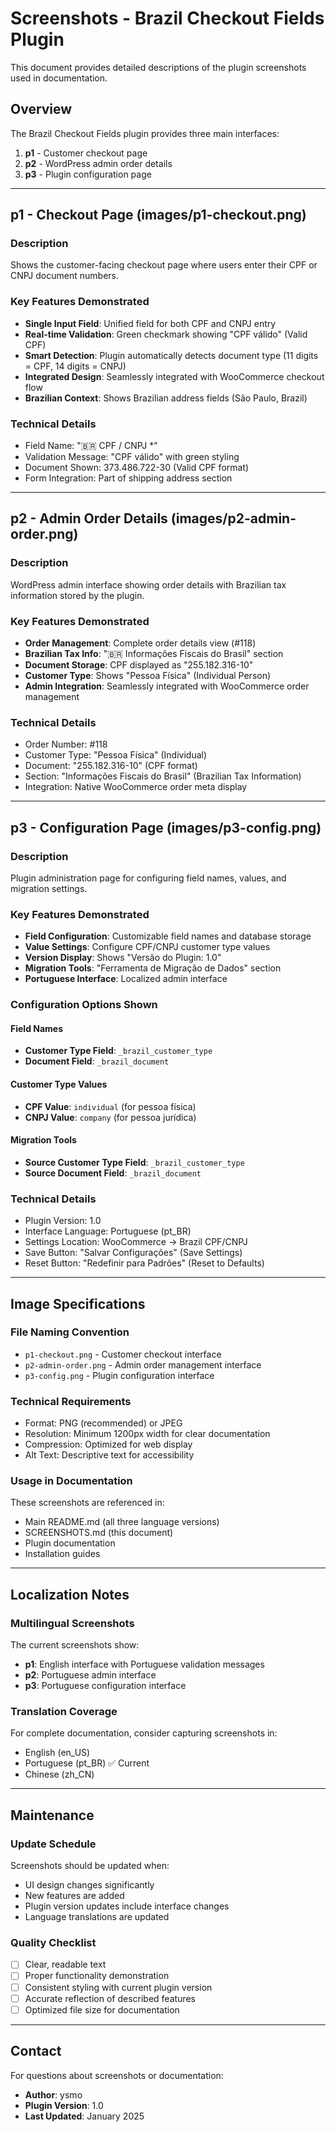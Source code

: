 # Screenshots - Brazil Checkout Fields Plugin

This document provides detailed descriptions of the plugin screenshots used in documentation.

## Overview

The Brazil Checkout Fields plugin provides three main interfaces:

1. **p1** - Customer checkout page
2. **p2** - WordPress admin order details
3. **p3** - Plugin configuration page

---

## p1 - Checkout Page (images/p1-checkout.png)

### Description

Shows the customer-facing checkout page where users enter their CPF or CNPJ document numbers.

### Key Features Demonstrated

- **Single Input Field**: Unified field for both CPF and CNPJ entry
- **Real-time Validation**: Green checkmark showing "CPF válido" (Valid CPF)
- **Smart Detection**: Plugin automatically detects document type (11 digits = CPF, 14 digits = CNPJ)
- **Integrated Design**: Seamlessly integrated with WooCommerce checkout flow
- **Brazilian Context**: Shows Brazilian address fields (São Paulo, Brazil)

### Technical Details

- Field Name: "🇧🇷 CPF / CNPJ \*"
- Validation Message: "CPF válido" with green styling
- Document Shown: 373.486.722-30 (Valid CPF format)
- Form Integration: Part of shipping address section

---

## p2 - Admin Order Details (images/p2-admin-order.png)

### Description

WordPress admin interface showing order details with Brazilian tax information stored by the plugin.

### Key Features Demonstrated

- **Order Management**: Complete order details view (#118)
- **Brazilian Tax Info**: "🇧🇷 Informações Fiscais do Brasil" section
- **Document Storage**: CPF displayed as "255.182.316-10"
- **Customer Type**: Shows "Pessoa Física" (Individual Person)
- **Admin Integration**: Seamlessly integrated with WooCommerce order management

### Technical Details

- Order Number: #118
- Customer Type: "Pessoa Física" (Individual)
- Document: "255.182.316-10" (CPF format)
- Section: "Informações Fiscais do Brasil" (Brazilian Tax Information)
- Integration: Native WooCommerce order meta display

---

## p3 - Configuration Page (images/p3-config.png)

### Description

Plugin administration page for configuring field names, values, and migration settings.

### Key Features Demonstrated

- **Field Configuration**: Customizable field names and database storage
- **Value Settings**: Configure CPF/CNPJ customer type values
- **Version Display**: Shows "Versão do Plugin: 1.0"
- **Migration Tools**: "Ferramenta de Migração de Dados" section
- **Portuguese Interface**: Localized admin interface

### Configuration Options Shown

#### Field Names

- **Customer Type Field**: `_brazil_customer_type`
- **Document Field**: `_brazil_document`

#### Customer Type Values

- **CPF Value**: `individual` (for pessoa física)
- **CNPJ Value**: `company` (for pessoa jurídica)

#### Migration Tools

- **Source Customer Type Field**: `_brazil_customer_type`
- **Source Document Field**: `_brazil_document`

### Technical Details

- Plugin Version: 1.0
- Interface Language: Portuguese (pt_BR)
- Settings Location: WooCommerce → Brazil CPF/CNPJ
- Save Button: "Salvar Configurações" (Save Settings)
- Reset Button: "Redefinir para Padrões" (Reset to Defaults)

---

## Image Specifications

### File Naming Convention

- `p1-checkout.png` - Customer checkout interface
- `p2-admin-order.png` - Admin order management interface
- `p3-config.png` - Plugin configuration interface

### Technical Requirements

- Format: PNG (recommended) or JPEG
- Resolution: Minimum 1200px width for clear documentation
- Compression: Optimized for web display
- Alt Text: Descriptive text for accessibility

### Usage in Documentation

These screenshots are referenced in:

- Main README.md (all three language versions)
- SCREENSHOTS.md (this document)
- Plugin documentation
- Installation guides

---

## Localization Notes

### Multilingual Screenshots

The current screenshots show:

- **p1**: English interface with Portuguese validation messages
- **p2**: Portuguese admin interface
- **p3**: Portuguese configuration interface

### Translation Coverage

For complete documentation, consider capturing screenshots in:

- English (en_US)
- Portuguese (pt_BR) ✅ Current
- Chinese (zh_CN)

---

## Maintenance

### Update Schedule

Screenshots should be updated when:

- UI design changes significantly
- New features are added
- Plugin version updates include interface changes
- Language translations are updated

### Quality Checklist

- [ ] Clear, readable text
- [ ] Proper functionality demonstration
- [ ] Consistent styling with current plugin version
- [ ] Accurate reflection of described features
- [ ] Optimized file size for documentation

---

## Contact

For questions about screenshots or documentation:

- **Author**: ysmo
- **Plugin Version**: 1.0
- **Last Updated**: January 2025
